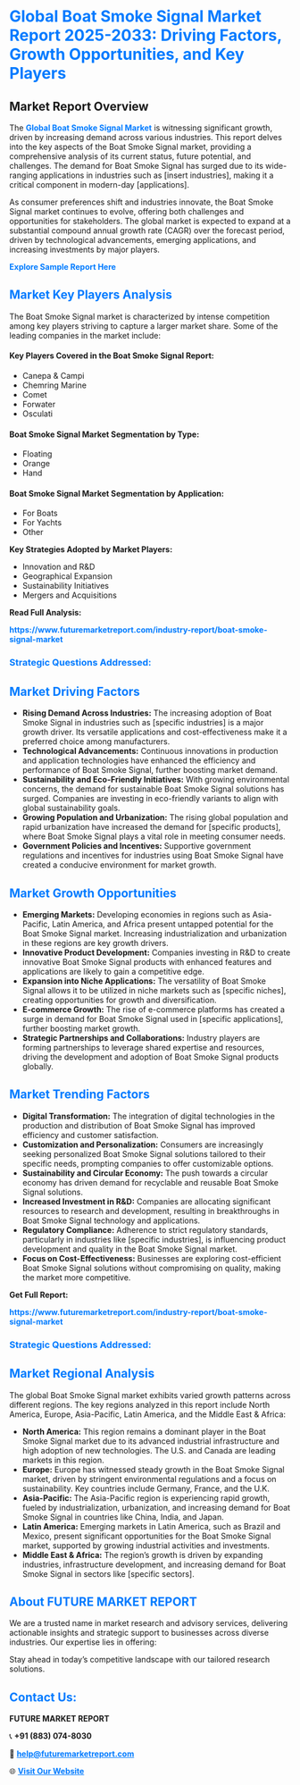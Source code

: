 <h1 style="color: #007BFF;">Global Boat Smoke Signal Market Report 2025-2033: Driving Factors, Growth Opportunities, and Key Players</h1>

<section id="overview">
<h2>Market Report Overview</h2>
<p>The <a href="https://www.futuremarketreport.com/industry-report/boat-smoke-signal-market" style="color: #007BFF; text-decoration: none;"><strong>Global Boat Smoke Signal Market</strong></a> is witnessing significant growth, driven by increasing demand across various industries. This report delves into the key aspects of the Boat Smoke Signal market, providing a comprehensive analysis of its current status, future potential, and challenges. The demand for Boat Smoke Signal has surged due to its wide-ranging applications in industries such as [insert industries], making it a critical component in modern-day [applications].</p>
<p>As consumer preferences shift and industries innovate, the Boat Smoke Signal market continues to evolve, offering both challenges and opportunities for stakeholders. The global market is expected to expand at a substantial compound annual growth rate (CAGR) over the forecast period, driven by technological advancements, emerging applications, and increasing investments by major players.</p>
</section>

<section id="overview">
<p><a href="https://www.futuremarketreport.com/request-sample/reportId=48464" style="color: #007BFF; text-decoration: none;"><strong>Explore Sample Report Here</strong></a></p>
</section>

<section id="key-players">
<h2 style="color: #007BFF;">Market Key Players Analysis</h2>
<p>The Boat Smoke Signal market is characterized by intense competition among key players striving to capture a larger market share. Some of the leading companies in the market include:</p>
<h4>Key Players Covered in the Boat Smoke Signal Report:</h4>
<ul><li>Canepa &amp; Campi</li><li>Chemring Marine</li><li>Comet</li><li>Forwater</li><li>Osculati</li></ul>
<h4>Boat Smoke Signal Market Segmentation by Type:</h4>
<ul><li>Floating</li><li>Orange</li><li>Hand</li></ul>

<h4>Boat Smoke Signal Market Segmentation by Application:</h4>
<ul><li>For Boats</li><li>For Yachts</li><li>Other</li></ul>
<p><strong>Key Strategies Adopted by Market Players:</strong></p>
<ul>
<li>Innovation and R&D</li>
<li>Geographical Expansion</li>
<li>Sustainability Initiatives</li>
<li>Mergers and Acquisitions</li>
</ul>
</section>

<section>
<p><strong>Read Full Analysis: </strong></p><a href="https://www.futuremarketreport.com/industry-report/boat-smoke-signal-market" style="color: #007BFF; text-decoration: none;"><strong>https://www.futuremarketreport.com/industry-report/boat-smoke-signal-market</strong></a>
<h3 style="color: #007BFF;">Strategic Questions Addressed:</h3>
</section>

<section id="driving-factors">
<h2 style="color: #007BFF;">Market Driving Factors</h2>
<ul>
<li><strong>Rising Demand Across Industries:</strong> The increasing adoption of Boat Smoke Signal in industries such as [specific industries] is a major growth driver. Its versatile applications and cost-effectiveness make it a preferred choice among manufacturers.</li>
<li><strong>Technological Advancements:</strong> Continuous innovations in production and application technologies have enhanced the efficiency and performance of Boat Smoke Signal, further boosting market demand.</li>
<li><strong>Sustainability and Eco-Friendly Initiatives:</strong> With growing environmental concerns, the demand for sustainable Boat Smoke Signal solutions has surged. Companies are investing in eco-friendly variants to align with global sustainability goals.</li>
<li><strong>Growing Population and Urbanization:</strong> The rising global population and rapid urbanization have increased the demand for [specific products], where Boat Smoke Signal plays a vital role in meeting consumer needs.</li>
<li><strong>Government Policies and Incentives:</strong> Supportive government regulations and incentives for industries using Boat Smoke Signal have created a conducive environment for market growth.</li>
</ul>
</section>

<section id="growth-opportunities">
<h2 style="color: #007BFF;">Market Growth Opportunities</h2>
<ul>
<li><strong>Emerging Markets:</strong> Developing economies in regions such as Asia-Pacific, Latin America, and Africa present untapped potential for the Boat Smoke Signal market. Increasing industrialization and urbanization in these regions are key growth drivers.</li>
<li><strong>Innovative Product Development:</strong> Companies investing in R&D to create innovative Boat Smoke Signal products with enhanced features and applications are likely to gain a competitive edge.</li>
<li><strong>Expansion into Niche Applications:</strong> The versatility of Boat Smoke Signal allows it to be utilized in niche markets such as [specific niches], creating opportunities for growth and diversification.</li>
<li><strong>E-commerce Growth:</strong> The rise of e-commerce platforms has created a surge in demand for Boat Smoke Signal used in [specific applications], further boosting market growth.</li>
<li><strong>Strategic Partnerships and Collaborations:</strong> Industry players are forming partnerships to leverage shared expertise and resources, driving the development and adoption of Boat Smoke Signal products globally.</li>
</ul>
</section>

<section id="trending-factors">
<h2 style="color: #007BFF;">Market Trending Factors</h2>
<ul>
<li><strong>Digital Transformation:</strong> The integration of digital technologies in the production and distribution of Boat Smoke Signal has improved efficiency and customer satisfaction.</li>
<li><strong>Customization and Personalization:</strong> Consumers are increasingly seeking personalized Boat Smoke Signal solutions tailored to their specific needs, prompting companies to offer customizable options.</li>
<li><strong>Sustainability and Circular Economy:</strong> The push towards a circular economy has driven demand for recyclable and reusable Boat Smoke Signal solutions.</li>
<li><strong>Increased Investment in R&D:</strong> Companies are allocating significant resources to research and development, resulting in breakthroughs in Boat Smoke Signal technology and applications.</li>
<li><strong>Regulatory Compliance:</strong> Adherence to strict regulatory standards, particularly in industries like [specific industries], is influencing product development and quality in the Boat Smoke Signal market.</li>
<li><strong>Focus on Cost-Effectiveness:</strong> Businesses are exploring cost-efficient Boat Smoke Signal solutions without compromising on quality, making the market more competitive.</li>
</ul>
</section>

<section>
<p><strong>Get Full Report: </strong></p><a href="https://www.futuremarketreport.com/industry-report/boat-smoke-signal-market" style="color: #007BFF; text-decoration: none;"><strong>https://www.futuremarketreport.com/industry-report/boat-smoke-signal-market</strong></a>
<h3 style="color: #007BFF;">Strategic Questions Addressed:</h3>
</section>


<section id="regional-analysis">
<h2 style="color: #007BFF;">Market Regional Analysis</h2>
<p>The global Boat Smoke Signal market exhibits varied growth patterns across different regions. The key regions analyzed in this report include North America, Europe, Asia-Pacific, Latin America, and the Middle East & Africa:</p>
<ul>
<li><strong>North America:</strong> This region remains a dominant player in the Boat Smoke Signal market due to its advanced industrial infrastructure and high adoption of new technologies. The U.S. and Canada are leading markets in this region.</li>
<li><strong>Europe:</strong> Europe has witnessed steady growth in the Boat Smoke Signal market, driven by stringent environmental regulations and a focus on sustainability. Key countries include Germany, France, and the U.K.</li>
<li><strong>Asia-Pacific:</strong> The Asia-Pacific region is experiencing rapid growth, fueled by industrialization, urbanization, and increasing demand for Boat Smoke Signal in countries like China, India, and Japan.</li>
<li><strong>Latin America:</strong> Emerging markets in Latin America, such as Brazil and Mexico, present significant opportunities for the Boat Smoke Signal market, supported by growing industrial activities and investments.</li>
<li><strong>Middle East & Africa:</strong> The region’s growth is driven by expanding industries, infrastructure development, and increasing demand for Boat Smoke Signal in sectors like [specific sectors].</li>
</ul>
</section>

<footer>
<h2 style="color: #007BFF;">About FUTURE MARKET REPORT</h2>
<p>We are a trusted name in market research and advisory services, delivering actionable insights and strategic support to businesses across diverse industries. Our expertise lies in offering:</p>

<p>Stay ahead in today’s competitive landscape with our tailored research solutions.</p>

<h2 style="color: #007BFF;">Contact Us:</h2>
<p><strong>FUTURE MARKET REPORT</strong></p>
<p>📞 <strong>+91 (883) 074-8030</strong></p>
<p>📧 <strong><a href="mailto:help@futuremarketreport.com" style="color: #007BFF;">help@futuremarketreport.com</a></strong></p>
<p>🌐 <strong><a href="https://www.futuremarketreport.com/" style="color: #007BFF;">Visit Our Website</a></strong></p>
</footer>